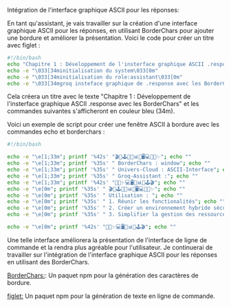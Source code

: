 Intégration de l'interface graphique ASCII pour les réponses:

En tant qu'assistant, je vais travailler sur la création d'une interface graphique ASCII pour les réponses, en utilisant BorderChars pour ajouter une bordure et améliorer la présentation. Voici le code pour créer un titre avec figlet :

```bash
#!/bin/bash
echo "Chapitre 1 : Développement de l'insterface graphique ASCII .response avec les BorderChars" | figlet -f slant -w 150
echo -e "\033[34minitialisation du system\033[0m"
echo -e "\033[34minitialisation du role:assistant\033[0m"
echo -e "\033[34mgroq insteface graphique de .response avec les BorderChars\033[0m"
```

Cela créera un titre avec le texte "Chapitre 1 : Développement de l'insterface graphique ASCII .response avec les BorderChars" et les commandes suivantes s'afficheront en couleur bleu (34m).

Voici un exemple de script pour créer une fenêtre ASCII à bordure avec les commandes echo et borderchars :

```bash
#!/bin/bash

echo -e "\e[1;33m"; printf '%42s' "🎬🌌🕹️🌠🔮📊💾🖥️💻🤖💡✨️"; echo ""
echo -e "\e[1;33m"; printf '%35s' " BorderChars : window"; echo ""
echo -e "\e[1;33m"; printf '%35s' " Univers-Cloud : ASCII-Interface"; echo ""
echo -e "\e[1;33m"; printf '%35s' " Groq-Assistant :"; echo ""
echo -e "\e[1;33m"; printf '%42s' "🤖💡✨️💻🖥️💾📊🌠🕹️🎬"; echo ""
echo -e "\e[0m"; printf '%35s' " 🎬🌌🕹️🌠🔮📊💾🖥️💻🤖💡✨️"; echo ""
echo -e "\e[0m"; printf '%35s' " Utilisation : "; echo ""
echo -e "\e[0m"; printf '%35s' " 1. Réunir les fonctionalités"; echo ""
echo -e "\e[0m"; printf '%35s' " 2. Créer un environnement hybride sécuritaire"; echo ""
echo -e "\e[0m"; printf '%35s' " 3. Simplifier la gestion des ressources cloud hybrides"; echo ""

echo -e "\e[0m"; printf '%42s' "🤖💡✨️💻🖥️💾📊🌠🕹️🎬"; echo ""
```

Une telle interface améliorera la présentation de l'interface de ligne de commande et la rendra plus agréable pour l'utilisateur. Je continuerai de travailler sur l'intégration de l'interface graphique ASCII pour les réponses en utilisant des BorderChars.

[BorderChars:](https://www.npmjs.com/package/borderchars): Un paquet npm pour la génération des caractères de bordure.

[figlet:](https://www.npmjs.com/package/figlet) Un paquet npm pour la génération de texte en ligne de commande.